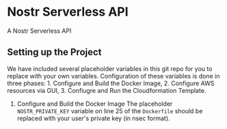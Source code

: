 # Nostr Serverless API
A Nostr Serverless API


## Setting up the Project
We have included several placeholder variables in this git repo for you to replace with your own variables. Configuration of these variables is done in three phases: 1. Configure and Build the Docker Image, 2. Configure AWS resources via GUI, 3. Confiugre and Run the Cloudformation Template.

1. Configure and Build the Docker Image
The placeholder `NOSTR_PRIVATE_KEY` variable on line 25 of the `Dockerfile` should be replaced with your user's private key (in nsec format).